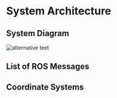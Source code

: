 System Architecture
===================

System Diagram
--------------


![alternative text](http://www.plantuml.com/plantuml/proxy?cache=no&src=https://raw.github.com/MRCathRob/SystemIntegration/main/Documents/system_diagram.txt)


List of ROS Messages
--------------------


Coordinate Systems
------------------


